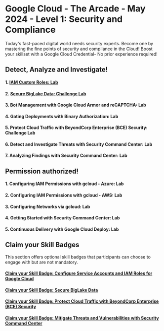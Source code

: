 # Google Cloud - The Arcade - May 2024 - Level 1: Security and Compliance

Today's fast-paced digital world needs security experts. Become one by mastering the fine points of security and compliance in the Cloud! Boost your skillset with a Google Cloud Credential- No prior experience required!

## Detect, Analyze and Investigate!

#### 1. [IAM Custom Roles: Lab](./Labs/GSP190%20-%20IAM%20Custom%20Roles/README.md)
#### 2. [Secure BigLake Data: Challenge Lab](./Labs/ARC1290%20-0%20Secure0%20BigLake0%20Data0%20Challenge0%20Lab/README.md)
#### 3. Bot Management with Google Cloud Armor and reCAPTCHA: Lab
#### 4. Gating Deployments with Binary Authorization: Lab
#### 5. Protect Cloud Traffic with BeyondCorp Enterprise (BCE) Security: Challenge Lab
#### 6. Detect and Investigate Threats with Security Command Center: Lab
#### 7. Analyzing Findings with Security Command Center: Lab

## Permission authorized!

#### 1. Configuring IAM Permissions with gcloud - Azure: Lab
#### 2. Configuring IAM Permissions with gcloud - AWS: Lab
#### 3. Configuring Networks via gcloud: Lab
#### 4. Getting Started with Security Command Center: Lab
#### 5. Continuous Delivery with Google Cloud Deploy: Lab

## Claim your Skill Badges
This section offers optional skill badges that participants can choose to engage with but are not mandatory.

#### [Claim your Skill Badge: Configure Service Accounts and IAM Roles for Google Cloud](https://www.cloudskillsboost.google/course_templates/702?utm_source=qwiklabs&utm_medium=gametemplate&utm_campaign=arcade24-may-level1)
#### [Claim your Skill Badge: Secure BigLake Data](https://www.cloudskillsboost.google/course_templates/751?utm_source=qwiklabs&utm_medium=gametemplate&utm_campaign=arcade24-may-level1)
#### [Claim your Skill Badge: Protect Cloud Traffic with BeyondCorp Enterprise (BCE) Security](https://www.cloudskillsboost.google/course_templates/784?utm_source=qwiklabs&utm_medium=gametemplate&utm_campaign=arcade24-may-level1)
#### [Claim your Skill Badge: Mitigate Threats and Vulnerabilities with Security Command Center](https://www.cloudskillsboost.google/course_templates/759?utm_source=qwiklabs&utm_medium=gametemplate&utm_campaign=arcade24-may-level1)

#
